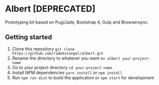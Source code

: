 # Albert [DEPRECATED]

Prototyping kit based on Pug/Jade, Bootstrap 4, Gulp and Browsersync.

## Getting started

1. Clone this repository `git clone https://github.com/radekstangel/albert.git`
2. Rename the directory to whatever you want `mv albert your-project-name`
3. Go to your project directory `cd your-project-name`
4. Install NPM dependencies `yarn install` or `npm install`
5. Run `npm run dist` to build the application or `npm start` for development
